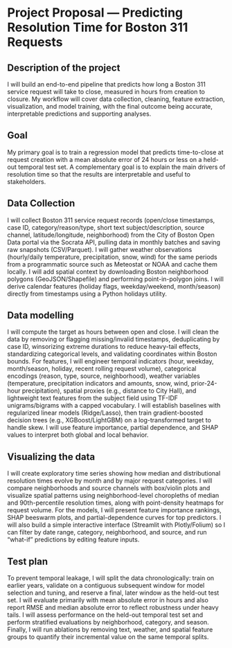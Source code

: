 # Project Proposal — Predicting Resolution Time for Boston 311 Requests

## Description of the project

I will build an end-to-end pipeline that predicts how long a Boston 311 service request will take to close, measured in hours from creation to closure. My workflow will cover data collection, cleaning, feature extraction, visualization, and model training, with the final outcome being accurate, interpretable predictions and supporting analyses.

## Goal

My primary goal is to train a regression model that predicts time-to-close at request creation with a mean absolute error of 24 hours or less on a held-out temporal test set. A complementary goal is to explain the main drivers of resolution time so that the results are interpretable and useful to stakeholders.

## Data Collection

I will collect Boston 311 service request records (open/close timestamps, case ID, category/reason/type, short text subject/description, source channel, latitude/longitude, neighborhood) from the City of Boston Open Data portal via the Socrata API, pulling data in monthly batches and saving raw snapshots (CSV/Parquet). I will gather weather observations (hourly/daily temperature, precipitation, snow, wind) for the same periods from a programmatic source such as Meteostat or NOAA and cache them locally. I will add spatial context by downloading Boston neighborhood polygons (GeoJSON/Shapefile) and performing point-in-polygon joins. I will derive calendar features (holiday flags, weekday/weekend, month/season) directly from timestamps using a Python holidays utility.

## Data modelling

I will compute the target as hours between open and close. I will clean the data by removing or flagging missing/invalid timestamps, deduplicating by case ID, winsorizing extreme durations to reduce heavy-tail effects, standardizing categorical levels, and validating coordinates within Boston bounds. For features, I will engineer temporal indicators (hour, weekday, month/season, holiday, recent rolling request volume), categorical encodings (reason, type, source, neighborhood), weather variables (temperature, precipitation indicators and amounts, snow, wind, prior-24-hour precipitation), spatial proxies (e.g., distance to City Hall), and lightweight text features from the subject field using TF-IDF unigrams/bigrams with a capped vocabulary. I will establish baselines with regularized linear models (Ridge/Lasso), then train gradient-boosted decision trees (e.g., XGBoost/LightGBM) on a log-transformed target to handle skew. I will use feature importance, partial dependence, and SHAP values to interpret both global and local behavior.

## Visualizing the data

I will create exploratory time series showing how median and distributional resolution times evolve by month and by major request categories. I will compare neighborhoods and source channels with box/violin plots and visualize spatial patterns using neighborhood-level choropleths of median and 90th-percentile resolution times, along with point-density heatmaps for request volume. For the models, I will present feature importance rankings, SHAP beeswarm plots, and partial-dependence curves for top predictors. I will also build a simple interactive interface (Streamlit with Plotly/Folium) so I can filter by date range, category, neighborhood, and source, and run “what-if” predictions by editing feature inputs.

## Test plan

To prevent temporal leakage, I will split the data chronologically: train on earlier years, validate on a contiguous subsequent window for model selection and tuning, and reserve a final, later window as the held-out test set. I will evaluate primarily with mean absolute error in hours and also report RMSE and median absolute error to reflect robustness under heavy tails. I will assess performance on the held-out temporal test set and perform stratified evaluations by neighborhood, category, and season. Finally, I will run ablations by removing text, weather, and spatial feature groups to quantify their incremental value on the same temporal splits.
